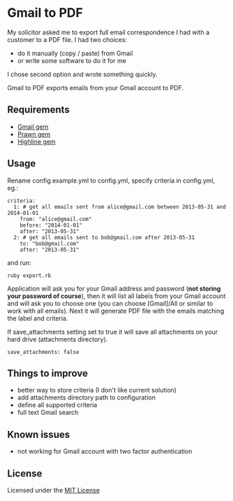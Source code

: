 # Gmail to PDF

My solicitor asked me to export full email correspondence I had with a customer to a PDF file.
I had two choices:
* do it manually (copy / paste) from Gmail
* or write some software to do it for me

I chose second option and wrote something quickly.

Gmail to PDF exports emails from your Gmail account to PDF.

## Requirements

* [Gmail gem](https://github.com/nu7hatch/gmail)
* [Prawn gem](https://github.com/prawnpdf/prawn)
* [Highline gem](https://github.com/JEG2/highline)

## Usage

Rename config.example.yml to config.yml, specify criteria in config.yml, eg.:

    criteria:
      1: # get all emails sent from alice@gmail.com between 2013-05-31 and 2014-01-01
        from: "alice@gmail.com"
        before: "2014-01-01"
        after: "2013-05-31"
      2: # get all emails sent to bob@gmail.com after 2013-05-31
        to: "bob@gmail.com"
        after: "2013-05-31"

and run:

    ruby export.rb


Application will ask you for your Gmail address and password (**not storing your password of course**), then it will list all labels from your Gmail account and will ask you to choose one (you can choose [Gmail]/All or similar to work with all emails). Next it will generate PDF file with the emails matching the label and criteria.

If save_attachments setting set to true it will save all attachments on your hard drive (attachments directory).

    save_attachments: false

## Things to improve
* better way to store criteria (I don't like current solution)
* add attachments directory path to configuration
* define all supported criteria
* full text Gmail search

## Known issues
* not working for Gmail account with two factor authentication

## License

Licensed under the [MIT License](http://creativecommons.org/licenses/MIT/)